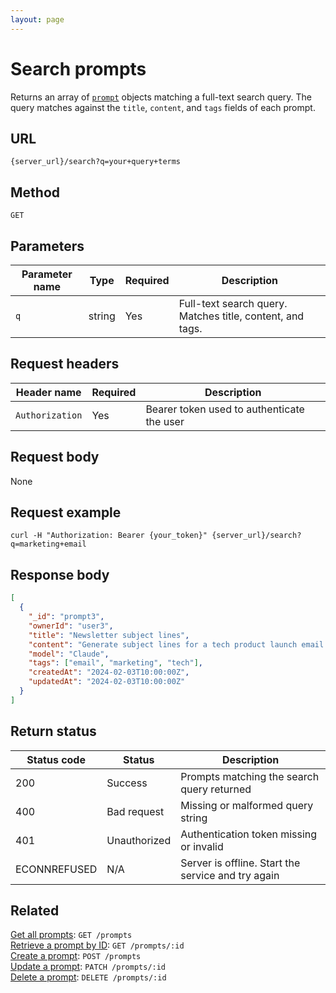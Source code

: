 ```yaml
---
layout: page
---
```


# Search prompts

Returns an array of [`prompt`](../resources/prompt.md) objects matching a full-text search query. The query matches against the `title`, `content`, and `tags` fields of each prompt.

## URL

```text
{server_url}/search?q=your+query+terms
```

## Method

`GET`

## Parameters

| Parameter name | Type   | Required | Description                                 |
|----------------|--------|----------|---------------------------------------------|
| `q`            | string | Yes      | Full-text search query. Matches title, content, and tags. |

## Request headers

| Header name     | Required | Description                                |
|-----------------|----------|--------------------------------------------|
| `Authorization` | Yes      | Bearer token used to authenticate the user |

## Request body

None

## Request example

```shell
curl -H "Authorization: Bearer {your_token}" {server_url}/search?q=marketing+email
```

## Response body

```json
[
  {
    "_id": "prompt3",
    "ownerId": "user3",
    "title": "Newsletter subject lines",
    "content": "Generate subject lines for a tech product launch email.",
    "model": "Claude",
    "tags": ["email", "marketing", "tech"],
    "createdAt": "2024-02-03T10:00:00Z",
    "updatedAt": "2024-02-03T10:00:00Z"
  }
]
```

## Return status

| Status code  | Status       | Description                                        |
|--------------|--------------|----------------------------------------------------|
| 200          | Success      | Prompts matching the search query returned         |
| 400          | Bad request  | Missing or malformed query string                 |
| 401          | Unauthorized | Authentication token missing or invalid           |
| ECONNREFUSED | N/A          | Server is offline. Start the service and try again |

## Related

[Get all prompts](get-prompts.md): `GET /prompts`  
[Retrieve a prompt by ID](get-prompts-id.md): `GET /prompts/:id`  
[Create a prompt](post-prompts.md): `POST /prompts`  
[Update a prompt](patch-prompts-id.md): `PATCH /prompts/:id`  
[Delete a prompt](delete-prompts-id.md): `DELETE /prompts/:id`


